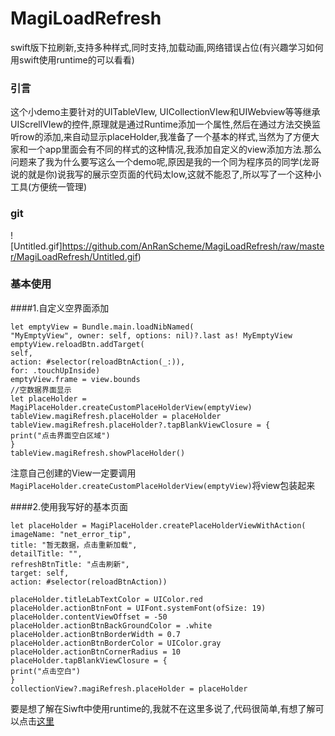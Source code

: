 # MagiLoadRefresh
swift版下拉刷新,支持多种样式,同时支持,加载动画,网络错误占位(有兴趣学习如何用swift使用runtime的可以看看)
### 引言
这个小demo主要针对的UITableVIew, UICollectionVIew和UIWebview等等继承UIScrellVIew的控件,原理就是通过Runtime添加一个属性,然后在通过方法交换监听row的添加,来自动显示placeHolder,我准备了一个基本的样式,当然为了方便大家和一个app里面会有不同的样式的这种情况,我添加自定义的view添加方法.那么问题来了我为什么要写这么一个demo呢,原因是我的一个同为程序员的同学(龙哥说的就是你)说我写的展示空页面的代码太low,这就不能忍了,所以写了一个这种小工具(方便统一管理)
### git
![Untitled.gif]https://github.com/AnRanScheme/MagiLoadRefresh/raw/master/MagiLoadRefresh/Untitled.gif)
### 基本使用
####1.自定义空界面添加

```
let emptyView = Bundle.main.loadNibNamed(
"MyEmptyView", owner: self, options: nil)?.last as! MyEmptyView
emptyView.reloadBtn.addTarget(
self,
action: #selector(reloadBtnAction(_:)),
for: .touchUpInside)
emptyView.frame = view.bounds
//空数据界面显示
let placeHolder = MagiPlaceHolder.createCustomPlaceHolderView(emptyView)
tableView.magiRefresh.placeHolder = placeHolder
tableView.magiRefresh.placeHolder?.tapBlankViewClosure = {
print("点击界面空白区域")
}
tableView.magiRefresh.showPlaceHolder()
```
注意自己创建的View一定要调用 ``` MagiPlaceHolder.createCustomPlaceHolderView(emptyView)```将view包装起来

####2.使用我写好的基本页面

```
let placeHolder = MagiPlaceHolder.createPlaceHolderViewWithAction(
imageName: "net_error_tip",
title: "暂无数据，点击重新加载",
detailTitle: "",
refreshBtnTitle: "点击刷新",
target: self,
action: #selector(reloadBtnAction))

placeHolder.titleLabTextColor = UIColor.red
placeHolder.actionBtnFont = UIFont.systemFont(ofSize: 19)
placeHolder.contentViewOffset = -50
placeHolder.actionBtnBackGroundColor = .white
placeHolder.actionBtnBorderWidth = 0.7
placeHolder.actionBtnBorderColor = UIColor.gray
placeHolder.actionBtnCornerRadius = 10
placeHolder.tapBlankViewClosure = {
print("点击空白")
}
collectionView?.magiRefresh.placeHolder = placeHolder
```
要是想了解在Siwft中使用runtime的,我就不在这里多说了,代码很简单,有想了解可以点击[这里](https://www.jianshu.com/p/b5e391080f99)
